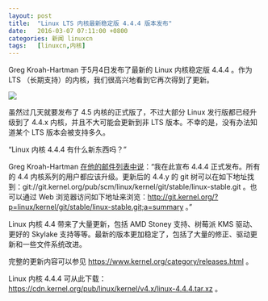 ```yaml
---
layout: post
title:	"Linux LTS 内核最新稳定版 4.4.4 版本发布"
date:	2016-03-07 07:11:00 +0800 
categories:	新闻 linuxcn 
tags:	[linuxcn,内核]
---
```



Greg Kroah-Hartman 于5月4日发布了最新的 Linux 内核稳定版 4.4.4 。作为 LTS （长期支持）的内核，我们很高兴地看到它再次得到了更新。


![](/Asserts/Images//attachment/album/201603/06/204127asqptf5vq3ff515l.jpg)


虽然过几天就要发布了 4.5 内核的正式版了，不过大部分 Linux 发行版都已经升级到了 4.4.x 内核，并且不大可能会更新到非 LTS 版本。不幸的是，没有办法知道某个 LTS 版本会被支持多久。


“Linux 内核 4.4.4 有什么新东西吗？”


Greg Kroah-Hartman [在他的邮件列表中说](http://lkml.iu.edu/hypermail/linux/kernel/1603.0/03483.html)：“我在此宣布 4.4.4 正式发布。所有的 4.4 内核系列的用户都应该升级。更新后的 4.4.y 的 git 树可以在如下地址找到：git://git.kernel.org/pub/scm/linux/kernel/git/stable/linux-stable.git 。也可以通过 Web 浏览器访问如下地址来浏览：<http://git.kernel.org/?p=linux/kernel/git/stable/linux-stable.git;a=summary> 。”


Linux 内核 4.4 带来了大量更新，包括 AMD Stoney 支持、树莓派 KMS 驱动、更好的 Skylake 支持等等。最新的版本更加稳定了，包括了大量的修正、驱动更新和一些文件系统改进。


完整的更新内容可以参见 <https://www.kernel.org/category/releases.html> 。


Linux 内核 4.4.4 可从此下载： <https://cdn.kernel.org/pub/linux/kernel/v4.x/linux-4.4.4.tar.xz> 。
